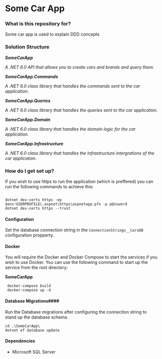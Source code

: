 # Some Car App #

### What is this repository for? ###

Some car app is used to explain DDD concepts

### Solution Structure ###
***SomeCarApp***

*A .NET 6.0 API that allows you to create cars and brands and query them.*

***SomeCarApp.Commands***

*A .NET 6.0 class library that handles the commands sent to the car application.*

***SomeCarApp.Queries***

*A .NET 6.0 class library that handles the queries sent to the car application.*

***SomeCarApp.Domain***

*A .NET 6.0 class library that handles the domain logic for the car application.*

***SomeCarApp.Infrastructure***

*A .NET 6.0 class library that handles the infrastructure intergrations of the car application.*

### How do I get set up? ###

If you wish to use https to run the application (which is preffered) you can run the following commands to achieve this:

```

dotnet dev-certs https -ep $env:USERPROFILE\.aspnet\https\aspnetapp.pfx -p p@ssword
dotnet dev-certs https --trust
```

#### Configuration ####
Set the database connection string in the `ConnectionStrings__CarsDB` configuration propperty.

#### Docker ####

You will require the Docker and Docker Compose to start the services if you wish to use Docker.
You can use the following command to start up the service from the root directory:

**SomeCarApp**

```
 docker-compose build 
 docker-compose up -d
```

#### Database Migrations####

Run the Database migrations after configuring the conneciton string to stand up the database schema.

```
cd .\SomeCarApp\
dotnet ef database update
```
#### Dependencies ####

* Microsoft SQL Server
